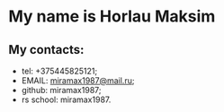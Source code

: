 # My name is Horlau Maksim
## My contacts:
* tel: +375445825121;
* EMAIL: miramax1987@mail.ru;
* github: miramax1987; 
* rs school: miramax1987.


